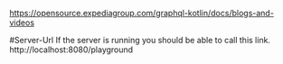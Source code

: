 https://opensource.expediagroup.com/graphql-kotlin/docs/blogs-and-videos


#Server-Url
If the server is running you should be able to call this link.
http://localhost:8080/playground
